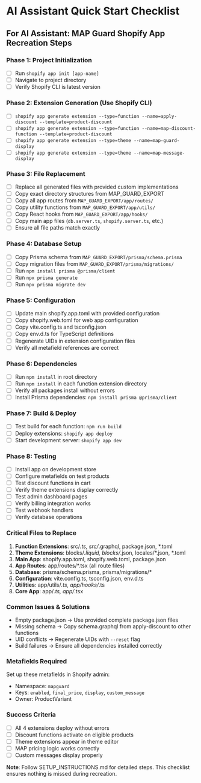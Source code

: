 # AI Assistant Quick Start Checklist

## For AI Assistant: MAP Guard Shopify App Recreation Steps

### Phase 1: Project Initialization
- [ ] Run `shopify app init [app-name]`
- [ ] Navigate to project directory
- [ ] Verify Shopify CLI is latest version

### Phase 2: Extension Generation (Use Shopify CLI)
- [ ] `shopify app generate extension --type=function --name=apply-discount --template=product-discount`
- [ ] `shopify app generate extension --type=function --name=map-discount-function --template=product-discount`  
- [ ] `shopify app generate extension --type=theme --name=map-guard-display`
- [ ] `shopify app generate extension --type=theme --name=map-message-display`

### Phase 3: File Replacement
- [ ] Replace all generated files with provided custom implementations
- [ ] Copy exact directory structures from MAP_GUARD_EXPORT
- [ ] Copy all app routes from `MAP_GUARD_EXPORT/app/routes/`
- [ ] Copy utility functions from `MAP_GUARD_EXPORT/app/utils/`
- [ ] Copy React hooks from `MAP_GUARD_EXPORT/app/hooks/`
- [ ] Copy main app files (`db.server.ts`, `shopify.server.ts`, etc.)
- [ ] Ensure all file paths match exactly

### Phase 4: Database Setup
- [ ] Copy Prisma schema from `MAP_GUARD_EXPORT/prisma/schema.prisma`
- [ ] Copy migration files from `MAP_GUARD_EXPORT/prisma/migrations/`
- [ ] Run `npm install prisma @prisma/client`
- [ ] Run `npx prisma generate`
- [ ] Run `npx prisma migrate dev`

### Phase 5: Configuration
- [ ] Update main shopify.app.toml with provided configuration
- [ ] Copy shopify.web.toml for web app configuration
- [ ] Copy vite.config.ts and tsconfig.json
- [ ] Copy env.d.ts for TypeScript definitions
- [ ] Regenerate UIDs in extension configuration files
- [ ] Verify all metafield references are correct

### Phase 6: Dependencies
- [ ] Run `npm install` in root directory
- [ ] Run `npm install` in each function extension directory
- [ ] Verify all packages install without errors
- [ ] Install Prisma dependencies: `npm install prisma @prisma/client`

### Phase 7: Build & Deploy
- [ ] Test build for each function: `npm run build`
- [ ] Deploy extensions: `shopify app deploy`
- [ ] Start development server: `shopify app dev`

### Phase 8: Testing
- [ ] Install app on development store
- [ ] Configure metafields on test products
- [ ] Test discount functions in cart
- [ ] Verify theme extensions display correctly
- [ ] Test admin dashboard pages
- [ ] Verify billing integration works
- [ ] Test webhook handlers
- [ ] Verify database operations

### Critical Files to Replace
1. **Function Extensions**: src/*.ts, src/*.graphql, package.json, *.toml
2. **Theme Extensions**: blocks/*.liquid, blocks/*.json, locales/*.json, *.toml
3. **Main App**: shopify.app.toml, shopify.web.toml, package.json
4. **App Routes**: app/routes/*.tsx (all route files)
5. **Database**: prisma/schema.prisma, prisma/migrations/*
6. **Configuration**: vite.config.ts, tsconfig.json, env.d.ts
7. **Utilities**: app/utils/*.ts, app/hooks/*.ts
8. **Core App**: app/*.ts, app/*.tsx

### Common Issues & Solutions
- Empty package.json → Use provided complete package.json files
- Missing schema → Copy schema.graphql from apply-discount to other functions
- UID conflicts → Regenerate UIDs with `--reset` flag
- Build failures → Ensure all dependencies installed correctly

### Metafields Required
Set up these metafields in Shopify admin:
- Namespace: `mapguard`
- Keys: `enabled`, `final_price`, `display`, `custom_message`
- Owner: ProductVariant

### Success Criteria
- [ ] All 4 extensions deploy without errors
- [ ] Discount functions activate on eligible products
- [ ] Theme extensions appear in theme editor
- [ ] MAP pricing logic works correctly
- [ ] Custom messages display properly

**Note**: Follow SETUP_INSTRUCTIONS.md for detailed steps. This checklist ensures nothing is missed during recreation.

